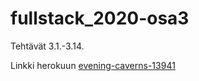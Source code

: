 # fullstack_2020-osa3

Tehtävät 3.1.-3.14.

Linkki herokuun
[evening-caverns-13941](https://evening-caverns-13941.herokuapp.com/ "Puhelinluettelo")
